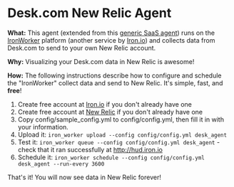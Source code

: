 # Desk.com New Relic Agent

**What:** This agent (extended from this [generic SaaS agent](https://github.com/newrelic-platform/ironworker_saas_agent))
runs on the [IronWorker](http://iron.io/worker) platform (another service by [Iron.io](http://iron.io)) and collects data from
Desk.com to send to your own New Relic account.

**Why:** Visualizing your Desk.com data in New Relic is awesome!

**How:** The following instructions describe how to configure and schedule the "IronWorker"
collect data and send to New Relic. It's simple, fast, and **free**!

1. Create free account at [Iron.io](http://iron.io) if you don't already have one
1. Create free account at [New Relic](http://newrelic.com) if you don't already have one
1. Copy config/sample_config.yml to config/config.yml, then fill it in with your information.
1. Upload it: `iron_worker upload --config config/config.yml desk_agent`
1. Test it: `iron_worker queue --config config/config.yml desk_agent` - check that it ran successfully at http://hud.iron.io
1. Schedule it: `iron_worker schedule --config config/config.yml desk_agent --run-every 3600`

That's it! You will now see data in New Relic forever!

